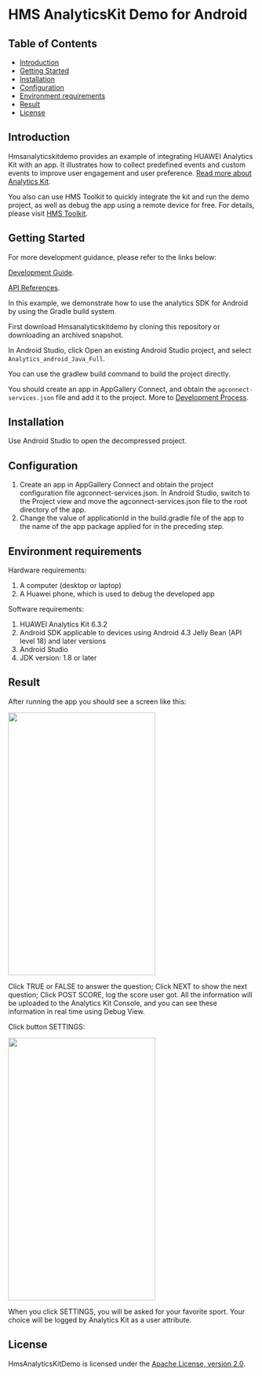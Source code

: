 # HMS AnalyticsKit Demo for Android


## Table of Contents

* [Introduction](#introduction)
* [Getting Started](#getting-started)
* [Installation](#installation)
* [Configuration ](#configuration )
* [Environment requirements](#environment-requirements)
* [Result](#result)
* [License](#license)


## Introduction
Hmsanalyticskitdemo provides an example of integrating HUAWEI Analytics Kit with an app. It illustrates how to collect predefined events and custom events to improve user engagement and user preference.
[Read more about Analytics Kit](https://developer.huawei.com/consumer/en/doc/development/HMSCore-Guides/introduction-0000001050745149).

You also can use HMS Toolkit to quickly integrate the kit and run the demo project, as well as debug the app using a remote device for free. For details, please visit [HMS Toolkit](https://developer.huawei.com/consumer/en/doc/development/Tools-Guides/getting-started-0000001077381096).

## Getting Started

For more development guidance, please refer to the links below:

[Development Guide](https://developer.huawei.com/consumer/en/doc/development/HMSCore-Guides/android-dev-process-0000001050163813).

[API References](https://developer.huawei.com/consumer/en/doc/development/HMSCore-References/android-api-analytics-overview-0000001051067140).

In this example, we demonstrate how to use the analytics SDK for Android by using the Gradle build system.

First download Hmsanalyticskitdemo by cloning this repository or downloading an archived snapshot.

In Android Studio, click Open an existing Android Studio project, and select `Analytics_android_Java_Full`.

You can use the gradlew build command to build the project directly.

You should create an app in AppGallery Connect, and obtain the `agconnect-services.json` file and add it to the project. More to [Development Process](https://developer.huawei.com/consumer/en/doc/development/HMSCore-Guides/android-dev-process-0000001050163813).


## Installation
Use Android Studio to open the decompressed project.

## Configuration
1. Create an app in AppGallery Connect and obtain the project configuration file agconnect-services.json. In Android Studio, switch to the Project view and move the agconnect-services.json file to the root directory of the app.
2. Change the value of applicationId in the build.gradle file of the app to the name of the app package applied for in the preceding step.

## Environment requirements
Hardware requirements:
1. A computer (desktop or laptop)
2. A Huawei phone, which is used to debug the developed app
  
Software requirements:
1. HUAWEI Analytics Kit 6.3.2
2. Android SDK applicable to devices using Android 4.3 Jelly Bean (API level 18) and later versions
3. Android Studio 
4. JDK version: 1.8 or later

## Result
After running the app you should see a screen like this:

<img src="./images/screen_0.PNG" height="534" width="300" style="max-width:100%;">

Click TRUE or FALSE to answer the question; Click NEXT to show the next question; Click POST SCORE, log the score user got. All the information will be uploaded to the Analytics Kit Console, and you can see these information in real time using Debug View.

Click button SETTINGS:

<img src="./images/screen_1.PNG" height="534" width="300" style="max-width:100%;">

When you click SETTINGS, you will be asked for your favorite sport. Your choice will be logged by Analytics Kit as a user attribute.

##  License
HmsAnalyticsKitDemo is licensed under the [Apache License, version 2.0](http://www.apache.org/licenses/LICENSE-2.0).
